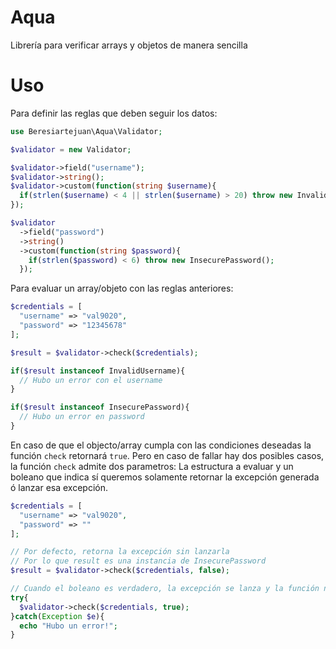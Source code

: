 # Aqua

Librería para verificar arrays y objetos de manera sencilla

# Uso

Para definir las reglas que deben seguir los datos:

```php
use Beresiartejuan\Aqua\Validator;

$validator = new Validator;

$validator->field("username");
$validator->string();
$validator->custom(function(string $username){
  if(strlen($username) < 4 || strlen($username) > 20) throw new InvalidUsername();
});

$validator
  ->field("password")
  ->string()
  ->custom(function(string $password){
    if(strlen($password) < 6) throw new InsecurePassword();
  });

```

Para evaluar un array/objeto con las reglas anteriores:

```php
$credentials = [
  "username" => "val9020",
  "password" => "12345678"
];

$result = $validator->check($credentials);

if($result instanceof InvalidUsername){
  // Hubo un error con el username
}

if($result instanceof InsecurePassword){
  // Hubo un error en password
}

```

En caso de que el objecto/array cumpla con las condiciones deseadas la función `check` retornará `true`. Pero en caso de fallar hay dos posibles casos, la función `check` admite dos parametros: La estructura a evaluar y un boleano que indica sí queremos solamente retornar la excepción generada ó lanzar esa excepción.

```php
$credentials = [
  "username" => "val9020",
  "password" => ""
];

// Por defecto, retorna la excepción sin lanzarla
// Por lo que result es una instancia de InsecurePassword
$result = $validator->check($credentials, false);

// Cuando el boleano es verdadero, la excepción se lanza y la función no retorna nada
try{
  $validator->check($credentials, true);
}catch(Exception $e){
  echo "Hubo un error!";
}
```